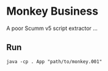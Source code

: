 # Monkey Business

A poor Scumm v5 script extractor ...

## Run

```
java -cp . App "path/to/monkey.001" 
```